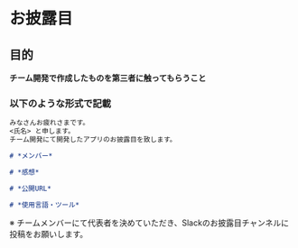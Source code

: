# お披露目

## 目的

**チーム開発で作成したものを第三者に触ってもらうこと**

### 以下のような形式で記載

```markdown
みなさんお疲れさまです。
<氏名> と申します。
チーム開発にて開発したアプリのお披露目を致します。

# *メンバー*

# *感想*

# *公開URL*

# *使用言語・ツール*
```

※ チームメンバーにて代表者を決めていただき、Slackのお披露目チャンネルに投稿をお願いします。

